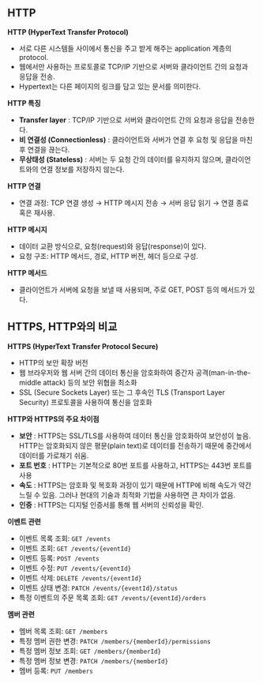 ## HTTP

**HTTP (HyperText Transfer Protocol)**

- 서로 다른 시스템들 사이에서 통신을 주고 받게 해주는 application 계층의 protocol.
- 웹에서만 사용하는 프로토콜로 TCP/IP 기반으로 서버와 클라이언트 간의 요청과 응답을 전송.
- Hypertext는 다른 페이지의 링크를 담고 있는 문서를 의미한다.

**HTTP 특징**

- **Transfer layer** : TCP/IP 기반으로 서버와 클라이언트 간의 요청과 응답을 전송한다.
- **비 연결성 (Connectionless)** : 클라이언트와 서버가 연결 후 요청 및 응답을 마친 후 연결을 끊는다.
- **무상태성 (Stateless)** : 서버는 두 요청 간의 데이터를 유지하지 않으며, 클라이언트와의 연결 정보를 저장하지 않는다.

**HTTP 연결**

- 연결 과정: TCP 연결 생성 → HTTP 메시지 전송 → 서버 응답 읽기 → 연결 종료 혹은 재사용.

**HTTP 메시지**

- 데이터 교환 방식으로, 요청(request)와 응답(response)이 있다.
- 요청 구조: HTTP 메서드, 경로, HTTP 버전, 헤더 등으로 구성.

**HTTP 메서드**

- 클라이언트가 서버에 요청을 보낼 때 사용되며, 주로 GET, POST 등의 메서드가 있다.

## HTTPS, HTTP와의 비교

**HTTPS (HyperText Transfer Protocol Secure)**

- HTTP의 보안 확장 버전
- 웹 브라우저와 웹 서버 간의 데이터 통신을 암호화하여 중간자 공격(man-in-the-middle attack) 등의 보안 위협을 최소화
- SSL (Secure Sockets Layer) 또는 그 후속인 TLS (Transport Layer Security) 프로토콜을 사용하여 통신을 암호화

**HTTP와 HTTPS의 주요 차이점**

- **보안** : HTTPS는 SSL/TLS를 사용하여 데이터 통신을 암호화하여 보안성이 높음. HTTP는 암호화되지 않은 평문(plain text)로 데이터를 전송하기 때문에 중간에서 데이터를 가로채기 쉬움.
- **포트 번호** : HTTP는 기본적으로 80번 포트를 사용하고, HTTPS는 443번 포트를 사용
- **속도** : HTTPS는 암호화 및 복호화 과정이 있기 때문에 HTTP에 비해 속도가 약간 느릴 수 있음. 그러나 현대의 기술과 최적화 기법을 사용하면 큰 차이가 없음.
- **인증** : HTTPS는 디지털 인증서를 통해 웹 서버의 신뢰성을 확인.

**이벤트 관련**

- 이벤트 목록 조회: `GET /events`
- 이벤트 조회: `GET /events/{eventId}`
- 이벤트 등록: `POST /events`
- 이벤트 수정: `PUT /events/{eventId}`
- 이벤트 삭제: `DELETE /events/{eventId}`
- 이벤트 상태 변경: `PATCH /events/{eventId}/status`
- 특정 이벤트의 주문 목록 조회: `GET /events/{eventId}/orders`

**멤버 관련**

- 멤버 목록 조회: `GET /members`
- 특정 멤버 권한 변경: `PATCH /members/{memberId}/permissions`
- 특정 멤버 정보 조회: `GET /members/{memberId}`
- 특정 멤버 정보 변경: `PATCH /members/{memberId}`
- 멤버 등록: `PUT /members`
